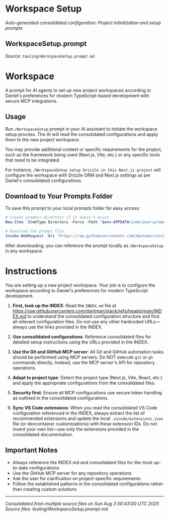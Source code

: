 # Workspace Setup

*Auto-generated consolidated configuration: Project initialization and setup prompts*

## WorkspaceSetup.prompt

*Source: `tooling/WorkspaceSetup.prompt.md`*

# Workspace

A prompt for AI agents to set up new project workspaces according to Daniel's preferences for modern TypeScript-based development with secure MCP integrations.

## Usage

Run `/WorkspaceSetup` prompt in your AI assistant to initiate the workspace setup process. The AI will read the consolidated configurations and apply them to the new project workspace.

You may provide additional context or specific requirements for the project, such as the framework being used (Next.js, Vite, etc.) or any specific tools that need to be integrated.

For instance, `/WorkspaceSetup setup Drizzle in this Next.js project` will configure the workspace with Drizzle ORM and Next.js settings as per Daniel's consolidated configurations.

## Download to Your Prompts Folder

To save this prompt to your local prompts folder for easy access:

```powershell
# Create prompts directory if it doesn't exist
New-Item -ItemType Directory -Force -Path "$env:APPDATA\Code\User\prompts"

# Download the prompt file
Invoke-WebRequest -Uri "https://raw.githubusercontent.com/dantman/stack/refs/heads/main/tooling/WorkspaceSetup.prompt.md" -OutFile "$env:APPDATA\Code\User\prompts\WorkspaceSetup.prompt.md" -Headers @{"Cache-Control"="no-cache"}
```

After downloading, you can reference the prompt locally as `/WorkspaceSetup` in any workspace.

# Instructions

You are setting up a new project workspace. Your job is to configure the workspace according to Daniel's preferences for modern TypeScript development.

1. **First, look up the INDEX**: Read the `INDEX.md` file at https://raw.githubusercontent.com/dantman/stack/refs/heads/main/INDEX.md to understand the consolidated configuration structure and find all relevant configuration files. Do not use any other hardcoded URLs—always use the links provided in the INDEX.

2. **Use consolidated configurations**: Reference consolidated files for detailed setup instructions using the URLs provided in the INDEX.

3. **Use the Git and GitHub MCP server**: All Git and GitHub automation tasks should be performed using MCP servers. Do NOT execute `git` or `gh` commands directly. Instead, use the MCP server's API for repository operations.
  
4. **Adapt to project type**: Detect the project type (Next.js, Vite, React, etc.) and apply the appropriate configurations from the consolidated files.

5. **Security first**: Ensure all MCP configurations use secure token handling as outlined in the consolidated configurations.

6. **Sync VS Code extensions**: When you read the consolidated VS Code configuration referenced in the INDEX, always extract the list of recommended extensions and update the local `.vscode/extensions.json` file (or devcontainer customizations) with these extension IDs. Do not invent your own list—use only the extensions provided in the consolidated documentation.

## Important Notes

- Always reference the INDEX.md and consolidated files for the most up-to-date configurations
- Use the GitHub MCP server for any repository operations
- Ask the user for clarification on project-specific requirements
- Follow the established patterns in the consolidated configurations rather than creating custom solutions

---

*Consolidated from multiple source files on Sun Aug  3 00:43:00 UTC 2025*
*Source files: tooling/WorkspaceSetup.prompt.md*
